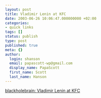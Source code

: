 ```yaml
---
layout: post
title: Vladimir Lenin at KFC
date: 2003-06-26 10:06:47.000000000 +02:00
categories:
- quick links
tags: []
status: publish
type: post
published: true
meta: {}
author:
  login: shanson
  email: papascott-wp@gmail.com
  display_name: PapaScott
  first_name: Scott
  last_name: Hanson
---
```

<p><a title="Eleven secret Serbs and spies..." href="http://blackholebrain.editthispage.com/2003/06/25">blackholebrain: Vladimir Lenin at KFC</a></p>
